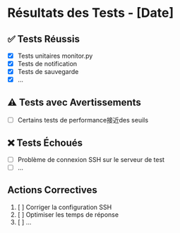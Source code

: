 # Résultats des Tests - [Date]

## ✅ Tests Réussis
- [x] Tests unitaires monitor.py
- [x] Tests de notification
- [x] Tests de sauvegarde
- [x] ...

## ⚠️ Tests avec Avertissements
- [ ] Certains tests de performance接近des seuils

## ❌ Tests Échoués
- [ ] Problème de connexion SSH sur le serveur de test
- [ ] ...

## Actions Correctives
1. [ ] Corriger la configuration SSH
2. [ ] Optimiser les temps de réponse
3. [ ] ...